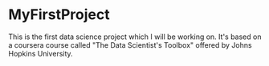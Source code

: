 # MyFirstProject
This is the first data science project which I will be working on. It's based on a coursera course called "The Data Scientist's Toolbox" offered by Johns Hopkins University. 
